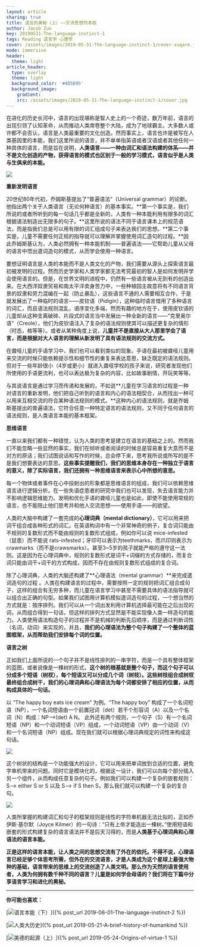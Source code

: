 ```yaml
---
layout: article
sharing: true
title: 语言的奥秘（上）——交流思想的本能
author: Jacob Zuo
key: 20190531-The-language-instinct-1
tags: Reading 语言学 心理学
cover: /assets/images/2019-05-31-The-language-instinct-1/cover-suqare.jpg
mode: immersive
header:
  theme: light
article_header:
  type: overlay
  theme: light
  background_color: '#4D5D95'
  background_image: 
    gradient: 
    src: /assets/images/2019-05-31-The-language-instinct-1/cover.jpg
---
```



在进化的历史长河中，语言的出现堪称是智人史上的一个奇迹，数万年前，语言的出现引领了认知革命，从而推动人类席卷整个大陆，成为了地球霸主。大多数人或许都不会否认，语言是人类最重要的文化创造。然而事实上，语言也许是被写在人类基因里的本能，我们这里所说的语言，并不单单指英语或者汉语或者其他任何一种具体的语言，而是旨在说明，**人类语言——一种由词汇和语法构建的体系——并不是文化创造的产物，获得语言的模式也区别于一般的学习模式，语言似乎是人类与生俱来的本能。**

![]({{site.url}}/assets/images/2019-05-31-The-language-instinct-1/cover-clear.jpg)

<!--more-->

**重新发明语言**

20世纪80年代初，乔姆斯基提出了“普遍语法”（Universal grammar）的论断。他指出两个关于人类语言（无论何种语言）的基本事实。**第一个事实是，我们所说的或者所听到的每一句话几乎都是全新的，人类有一种本能利用有限多的词汇根据语法制造出无限多的句子。**这里所说的语法不同于语言课本上的规范语法，而是指我们总是可以用有限的词汇组成句子来表达我们的思想。**第二个事实是，儿童不需要任何正规的指导就可以理解并掌握使用词汇造句的过程。**因此乔姆斯基认为，人类必然拥有一种本能机制——普遍语法——它帮助儿童从父母的语言中悟出遣词造句的模式，从而学会使用一种语言。

要想证明语言是人类的本能而不是人类文化的产物，我们需要从源头上探索语言最初被发明的过程。然而历史学家和人类学家都无法考究最初的智人是如何发明并学会使用语言的。但是，在世界文明的进程中，仍然有一些语言被从无到有的创造出来。在大西洋奴隶贸易和南太平洋卖身苦力中，一些种植园主故意将有不同语言背景的奴隶和劳力混编在一起（防止暴乱），这些语言不通的人需要相互合作，于是就发展出了一种临时的语言——皮钦语（Pidigin），这种临时语言借用了多种语言的词汇，而且语法规则混乱，语序变化多端，然而有趣的地方在于，使用皮钦语的儿童却从这种支离破碎、片段式的语言当中发展出一种全新的语言——“克里奥尔语”（Creole），他们为皮钦语注入了复杂的语法规则使其可以描述更复杂的情形（时态，格等等）。或者从某种角度上说，**儿童并不是直接从大人那里学会了语言，而是根据对大人语言的理解从新发明了具有语法规则的交流方式。**

在聋哑儿童的手语学习中，我们也可以看到类似的现象。手语在最初被聋哑儿童用来交流的时候只能依赖提示性和细节性的重复来表达意思，缺乏既定的语法规则。但对于一些年龄很小（4岁或更小）就进入聋哑学校的孩子来说，研究者发现他们所使用的手语更流利，也可以表达极为复杂的内容，比如故事剧情，开玩笑等等。

与其说语言是通过学习而传递和发展的，不如说**儿童在学习语言的过程是一种对语言的重新发明，他们把自己听到的语言和内心的语法相契合，从而找出一种可以用来互相交流的符合某种语法规则的模式。**这种内心的语法规则，就是乔姆斯基提出的普遍语法，它符合任意一种特定语言的语法规则，又不同于任何语言的语法规则，是人类语言本能的基本框架。

**思维语言**

一直以来我们都有一种错觉，认为人类的思考是建立在语言的基础之上的。然而我们不能忽略一些显然的事实，我们在倾听或者阅读的时候总是容易重复大意而不是对方的原话；我们试图说话和写作的时候，总会停下来，思考我所说或所写的是不是我们想要表达的意思。**这些事实提醒我们，我们的思维本身存在一种独立于语言的意义，除了实际语言，我们还拥有一种思维语言来表示心中所想的意思。**

每一个物体或者事件在心中投射出的形象都是思维语言的组成，我们可以依赖思维语言进行逻辑分析。在一些失语症患者的研究中我们也可以发现，失去语言能力并不影响逻辑思维能力。发明和优化手语的聋哑儿童也是如此，即使不能使用常规的语言，也不能阻止他们思考并和他人交流思想——使用手语——的欲望。

人类的大脑中构建了一套完成的**心理词典（mental dictionary）**，它可以用来把词干组合成各种形式的词汇。在英语构词中有一个非常神奇的例子，复合词只能由不规则的复数形式而不能由规则的复数形式组成，例如你可以说 mice-infested（鼠患）而不能说 rats-infested；牙印可以表示为teethmarks，而爪印则表示为 crawmarks（而不是crawsmarks）。甚至3~5岁的孩子就能严格的遵守这一法则。这是因为在心理词典中，规则的复数形式是词干+词缀的方式存储的，而复合词只能由词干+词干的方式构成，因而不存在由规则复数形式组成的复合词。

除了心理词典，人类的大脑还构建了**心理语法（mental grammar）**来完成遣词造句的过程 。人类在构建语言的过程中，需要按照一定的规则把词汇组合成句子，这样的组合有无穷多种，而儿童在语言学习中甚至不需要具体的语法指导就可以组合出正确的句型。如果我们试图用计算机模拟遣词造句的过程，一个想当然的方式就是：按序排列。我们可以从一个词出发利用计算机选择最可能在之后出现的词，从而组合得到一句话，但这样的排列方式显然是不能实现像人类一样造句的能力。人类使用语法构造句子的过程并不是机械的判断先后顺序，而是通过判断词性（名词，动词）来实现的，并且，**我们的心理语法为整个句子构建了一个整体的蓝图框架，从而帮助我们安排每个词的位置。**

**语言之树**

正如我们上面所说的一个句子并不是线性排列的一串字符，而是一个具有整体框架的蓝图，或者说像是一棵树的形式。**这个树的根基就是整个句子，而这个句子可以分成多个短语（树杈），每个短语又可以分成几个词（树枝）。这些树枝组合成树杈最终组合成树干，我们的心理词典和心理语法为每个词都安排了相应的位置，从而构成具体的一句话。**

以 “The happy boy eats ice cream” 为例。“The happy boy” 构成了一个名词短语（NP），一个名词短语由一个前置冠词（det）若干个形容词（A）以及一个名词（N）构成：NP-->(det) A N。 此外还有两个规则，一个句子（S）有一个名词短语（NP）和一个动词短语（VP）组成，一个动词短语（VP）由一个动词（V）和一个名词短语（NP）组成。现在我们就可以根据心理词典规定的词性来构成这句话。

![]({{site.url}}/assets/images/2019-05-31-The-language-instinct-1/Tree-1.png)

这个树状的结构是一个功能强大的设计，它可以用来把单词放到合适的位置，避免字串机带来的问题。同时它是模块化的，根据这一设计，我们可以向每个部分插入另一个组件，从而构成任意复杂的句子。例如我们可以构建一个复杂的嵌套规则：S--> either S or S 以及 S--> if S then S，那么我们就可以构建一个复杂的复合句。

![]({{site.url}}/assets/images/2019-05-31-The-language-instinct-1/Tree-2.png)

人类所掌握的构建词汇和句子的框架规则是线性的字符串机器无法比拟的，正如乔伊斯·基尔默（Joyce Kilmer）的一句诗：“只有上帝才能造出一棵树。”使用短语和嵌套的形式构建复杂的语言语法并不是后天习得的，而是**人类基于心理词典和心理语法的语言本能。**

**正是这样的语言本能，让人类之间的思想交流有了外在的依托。不得不说，心理语言已经足够个体思考所需，但外在的交流语言，才是人类成为这个星球上最强大物种的基础，语言带来的思维上的交流创造了人类文明。那么作为天然的语言使用者，人类为何拥有数千种不同的语言？儿童是如何学会母语的？我们将在下篇中分享语言学习和进化的奥秘。**

---
**你可能也喜欢：**

[![]({{site.url}}/assets/images/LinkImage/The-language-instinct-2.jpg "语言本能（下）")]({% post_url 2019-06-01-The-language-instinct-2 %})

[![]({{site.url}}/assets/images/LinkImage/A-brief-history-of-humankind.jpg "人类大历史")]({% post_url 2019-05-21-A-brief-history-of-humankind %})

[![]({{site.url}}/assets/images/LinkImage/Origins-of-virtue-1.jpg "美德的起源（上）")]({% post_url 2019-05-24-Origins-of-virtue-1 %})